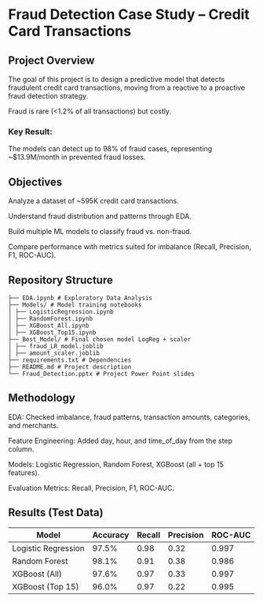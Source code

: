 # Fraud Detection Case Study – Credit Card Transactions
## Project Overview

The goal of this project is to design a predictive model that detects fraudulent credit card transactions, moving from a reactive to a proactive fraud detection strategy.

Fraud is rare (<1.2% of all transactions) but costly. 

### Key Result:
The models can detect up to 98% of fraud cases, representing ~$13.9M/month in prevented fraud losses.

## Objectives

Analyze a dataset of ~595K credit card transactions.

Understand fraud distribution and patterns through EDA.

Build multiple ML models to classify fraud vs. non-fraud.

Compare performance with metrics suited for imbalance (Recall, Precision, F1, ROC-AUC).


## Repository Structure
```
├── EDA.ipynb # Exploratory Data Analysis
├── Models/ # Model training notebooks
│ ├── LogisticRegression.ipynb
│ ├── RandomForest.ipynb
│ ├── XGBoost_All.ipynb
│ ├── XGBoost_Top15.ipynb
├── Best_Model/ # Final chosen model LogReg + scaler
│ ├── fraud_LR_model.joblib
│ ├── amount_scaler.joblib
├── requirements.txt # Dependencies
├── README.md # Project description
└── Fraud_Detection.pptx # Project Power Point slides
```

## Methodology

EDA: Checked imbalance, fraud patterns, transaction amounts, categories, and merchants.

Feature Engineering: Added day, hour, and time_of_day from the step column.

Models: Logistic Regression, Random Forest, XGBoost (all + top 15 features).

Evaluation Metrics: Recall, Precision, F1, ROC-AUC.
## Results (Test Data)

| Model               | Accuracy | Recall | Precision | ROC-AUC |
|----------------------|----------|--------|-----------|---------|
| Logistic Regression  | 97.5%    | 0.98   | 0.32      | 0.997   |
| Random Forest        | 98.1%    | 0.91   | 0.38      | 0.986   |
| XGBoost (All)        | 97.6%    | 0.97   | 0.33      | 0.997   |
| XGBoost (Top 15)     | 96.0%    | 0.97   | 0.22      | 0.995   |




